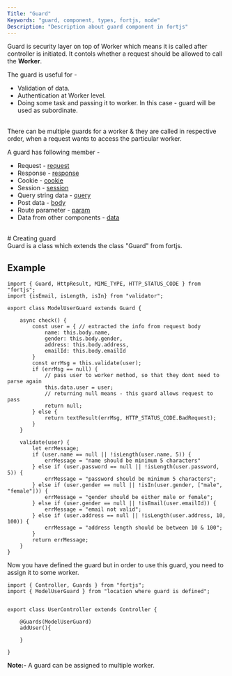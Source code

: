 ```yaml
---
Title: "Guard"
Keywords: "guard, component, types, fortjs, node"
Description: "Description about guard component in fortjs"
---
```


Guard is security layer on top of Worker which means it is called after controller is initiated. It contols whether a request should be allowed to call the **Worker**.

The guard is useful for - 
* Validation of data. 
* Authentication at Worker level.
* Doing some task and passing it to worker. In this case - guard will be used as subordinate.

<br/>
There can be multiple guards for a worker & they are called in respective order, when a request wants to access the particular worker.

A guard has following member - 

* Request - [request](/tutorial/http-request)
* Response - [response](/tutorial/http-response)
* Cookie - [cookie](/tutorial/cookie)
* Session - [session](/tutorial/session)
* Query string data - [query](/tutorial/query)
* Post data - [body](body)
* Route parameter -  [param](/tutorial/param)
* Data from other components - [data](/tutorial/data)

<br/>
# Creating guard

<br/>
Guard is a class which extends the class "Guard" from fortjs.


## Example

```
import { Guard, HttpResult, MIME_TYPE, HTTP_STATUS_CODE } from "fortjs";
import {isEmail, isLength, isIn} from "validator";

export class ModelUserGuard extends Guard {

    async check() {
        const user = { // extracted the info from request body
            name: this.body.name,
            gender: this.body.gender,
            address: this.body.address,
            emailId: this.body.emailId
        }
        const errMsg = this.validate(user);
        if (errMsg == null) {
            // pass user to worker method, so that they dont need to parse again
            this.data.user = user;
            // returning null means - this guard allows request to pass
            return null;
        } else {
            return textResult(errMsg, HTTP_STATUS_CODE.BadRequest);
        }
    }

    validate(user) {
        let errMessage;
        if (user.name == null || !isLength(user.name, 5)) {
            errMessage = "name should be minimum 5 characters"
        } else if (user.password == null || !isLength(user.password, 5)) {
            errMessage = "password should be minimum 5 characters";
        } else if (user.gender == null || !isIn(user.gender, ["male", "female"])) {
            errMessage = "gender should be either male or female";
        } else if (user.gender == null || !isEmail(user.emailId)) {
            errMessage = "email not valid";
        } else if (user.address == null || !isLength(user.address, 10, 100)) {
            errMessage = "address length should be between 10 & 100";
        }
        return errMessage;
    }
}
```

Now you have defined the guard but in order to use this guard, you need to assign it to some worker.

```
import { Controller, Guards } from "fortjs";
import { ModelUserGuard } from "location where guard is defined";


export class UserController extends Controller {

    @Guards(ModelUserGuard)
    addUser(){
        
    }
    
}
```

**Note:-** A guard can be assigned to multiple worker.

